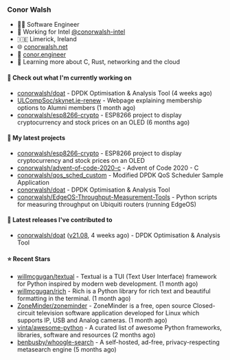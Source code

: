 ### Conor Walsh
- 👷‍♂️ Software Engineer
- 🏢 Working for Intel [@conorwalsh-intel](https://github.com/conorwalsh-intel)
- 🇮🇪 Limerick, Ireland
- 🌐 [conorwalsh.net](https://conorwalsh.net)
- 📙 [conor.engineer](https://conor.engineer)
- 🌱 Learning more about C, Rust, networking and the cloud

#### 🔨 Check out what I'm currently working on

- [conorwalsh/doat](https://github.com/conorwalsh/doat) - DPDK Optimisation &amp; Analysis Tool (4 weeks ago)
- [ULCompSoc/skynet.ie-renew](https://github.com/ULCompSoc/skynet.ie-renew) - Webpage explaining membership options to Alumni members (1 month ago)
- [conorwalsh/esp8266-crypto](https://github.com/conorwalsh/esp8266-crypto) - ESP8266 project to display cryptocurrency and stock prices on an OLED (6 months ago)

#### 🌱 My latest projects

- [conorwalsh/esp8266-crypto](https://github.com/conorwalsh/esp8266-crypto) - ESP8266 project to display cryptocurrency and stock prices on an OLED
- [conorwalsh/advent-of-code-2020-c](https://github.com/conorwalsh/advent-of-code-2020-c) - Advent of Code 2020 - C
- [conorwalsh/qos_sched_custom](https://github.com/conorwalsh/qos_sched_custom) - Modified DPDK QoS Scheduler Sample Application
- [conorwalsh/doat](https://github.com/conorwalsh/doat) - DPDK Optimisation &amp; Analysis Tool
- [conorwalsh/EdgeOS-Throughput-Measurement-Tools](https://github.com/conorwalsh/EdgeOS-Throughput-Measurement-Tools) - Python scripts for measuring throughput on Ubiquiti routers (running EdgeOS)

#### 🔭 Latest releases I've contributed to

- [conorwalsh/doat](https://github.com/conorwalsh/doat) ([v21.08](https://github.com/conorwalsh/doat/releases/tag/v21.08), 4 weeks ago) - DPDK Optimisation &amp; Analysis Tool

#### ⭐ Recent Stars

- [willmcgugan/textual](https://github.com/willmcgugan/textual) - Textual is a TUI (Text User Interface) framework for Python inspired by modern web development. (1 month ago)
- [willmcgugan/rich](https://github.com/willmcgugan/rich) - Rich is a Python library for rich text and beautiful formatting in the terminal. (1 month ago)
- [ZoneMinder/zoneminder](https://github.com/ZoneMinder/zoneminder) - ZoneMinder is a free, open source Closed-circuit television software application developed for Linux which supports IP, USB and Analog cameras.  (1 month ago)
- [vinta/awesome-python](https://github.com/vinta/awesome-python) - A curated list of awesome Python frameworks, libraries, software and resources (2 months ago)
- [benbusby/whoogle-search](https://github.com/benbusby/whoogle-search) - A self-hosted, ad-free, privacy-respecting metasearch engine (5 months ago)
